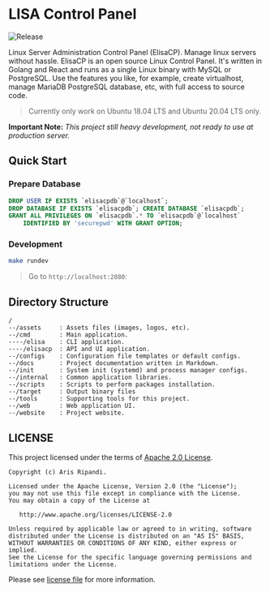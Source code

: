 # LISA Control Panel

![Release](https://img.shields.io/github/release/riipandi/elisacp.svg)
<!-- ![Test](https://github.com/riipandi/elisacp/workflows/Test/badge.svg)
![Security](https://github.com/riipandi/elisacp/workflows/Security/badge.svg)
![Linter](https://github.com/riipandi/elisacp/workflows/Linter/badge.svg) -->

Linux Server Administration Control Panel (ElisaCP). Manage linux servers without hassle.
ElisaCP is an open source Linux Control Panel. It's written in Golang and React and runs 
as a single Linux binary with MySQL or PostgreSQL. Use the features you like, for example, 
create virtualhost, manage MariaDB PostgreSQL database, etc, with full access to source code.

> Currently only work on Ubuntu 18.04 LTS and Ubuntu 20.04 LTS only.

__Important Note:__ *This project still heavy development, not ready to use at production server.*

## Quick Start
### Prepare Database
```sql
DROP USER IF EXISTS `elisacpdb`@`localhost`;
DROP DATABASE IF EXISTS `elisacpdb`; CREATE DATABASE `elisacpdb`;
GRANT ALL PRIVILEGES ON `elisacpdb`.* TO `elisacpdb`@`localhost` 
    IDENTIFIED BY 'securepwd' WITH GRANT OPTION;
```

### Development
```sh
make rundev
```

> Go to `http://localhost:2080`:

## Directory Structure
```
/
--/assets     : Assets files (images, logos, etc).
--/cmd        : Main application.
----/elisa    : CLI application.
----/elisacp  : API and UI application.
--/configs    : Configuration file templates or default configs.
--/docs       : Project documentation written in Markdown.
--/init       : System init (systemd) and process manager configs.
--/internal   : Common application libraries.
--/scripts    : Scripts to perform packages installation.
--/target     : Output binary files
--/tools      : Supporting tools for this project.
--/web        : Web application UI.
--/website    : Project website.
```

## LICENSE
This project licensed under the terms of [Apache 2.0 License][choosealicense].

```
Copyright (c) Aris Ripandi.

Licensed under the Apache License, Version 2.0 (the "License");
you may not use this file except in compliance with the License.
You may obtain a copy of the License at

   http://www.apache.org/licenses/LICENSE-2.0

Unless required by applicable law or agreed to in writing, software
distributed under the License is distributed on an "AS IS" BASIS,
WITHOUT WARRANTIES OR CONDITIONS OF ANY KIND, either express or implied.
See the License for the specific language governing permissions and
limitations under the License.
```

Please see [license file](./license.txt) for more information.

[choosealicense]:https://choosealicense.com/licenses/apache-2.0/
